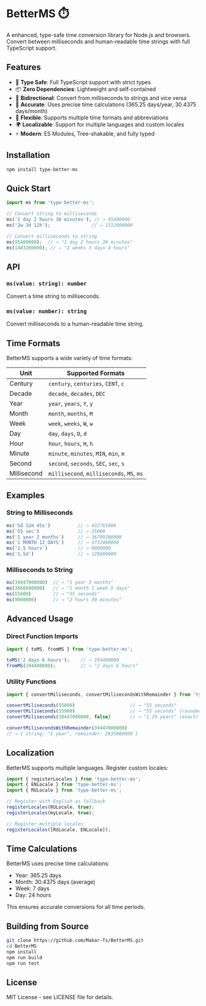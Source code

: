 # BetterMS ⏱️

A enhanced, type-safe time conversion library for Node.js and browsers. Convert between milliseconds and human-readable time strings with full TypeScript support.

## Features

- 🚀 **Type Safe**: Full TypeScript support with strict types
- 📦 **Zero Dependencies**: Lightweight and self-contained
- 🔄 **Bidirectional**: Convert from milliseconds to strings and vice versa
- 🎯 **Accurate**: Uses precise time calculations (365.25 days/year, 30.4375 days/month)
- 📏 **Flexible**: Supports multiple time formats and abbreviations
- 🌍 **Localizable**: Support for multiple languages and custom locales
- ⚡ **Modern**: ES Modules, Tree-shakable, and fully typed

## Installation

```bash
npm install type-better-ms
```

## Quick Start

```typescript
import ms from 'type-better-ms';

// Convert string to milliseconds
ms('1 day 2 hours 30 minutes'); // → 95400000
ms('2w 3d 12h');               // → 1512000000

// Convert milliseconds to string
ms(95400000);  // → "1 day 2 hours 30 minutes"
ms(1483200000); // → "2 weeks 3 days 4 hours"
```

## API

### `ms(value: string): number`
Convert a time string to milliseconds.

### `ms(value: number): string`  
Convert milliseconds to a human-readable time string.

## Time Formats

BetterMS supports a wide variety of time formats:

| Unit | Supported Formats |
|------|-------------------|
| Century | `century`, `centuries`, `CENT`, `c` |
| Decade | `decade`, `decades`, `DEC` |
| Year | `year`, `years`, `Y`, `y` |
| Month | `month`, `months`, `M` |
| Week | `week`, `weeks`, `W`, `w` |
| Day | `day`, `days`, `D`, `d` |
| Hour | `hour`, `hours`, `H`, `h` |
| Minute | `minute`, `minutes`, `MIN`, `min`, `m` |
| Second | `second`, `seconds`, `SEC`, `sec`, `s` |
| Millisecond | `millisecond`, `milliseconds`, `MS`, `ms` |

## Examples

### String to Milliseconds
```typescript
ms('5d 12m 45s')          // → 432765000
ms('55 sec')              // → 55000
ms('1 year 2 months')     // → 36709200000
ms('1 MONTH 12 DAYS')     // → 3732480000
ms('2.5 hours')           // → 9000000
ms('1.5d')                // → 129600000
```

### Milliseconds to String
```typescript
ms(39447000000)  // → "1 year 3 months"
ms(3666600000)   // → "1 month 1 week 5 days"
ms(55000)        // → "55 seconds"
ms(9000000)      // → "2 hours 30 minutes"
```

## Advanced Usage

### Direct Function Imports
```typescript
import { toMS, fromMS } from 'type-better-ms';

toMS('2 days 6 hours');    // → 194400000
fromMS(194400000);         // → "2 days 6 hours"
```

### Utility Functions
```typescript
import { convertMiliseconds, convertMilisecondsWithRemainder } from 'type-better-ms';

convertMiliseconds(55000)                    // → "55 seconds"
convertMiliseconds(55900)                    // → "55 seconds" (rounded)
convertMiliseconds(39447000000, false)       // → "1.25 years" (exact)

convertMilisecondsWithRemainder(39447000000) 
// → { string: "1 year", remainder: 2835000000 }
```

## Localization

BetterMS supports multiple languages. Register custom locales:

```typescript
import { registerLocales } from 'type-better-ms';
import { ENLocale } from 'type-better-ms';
import { RULocale } from 'type-better-ms';

// Register with English as fallback
registerLocales(RULocale, true);
registerLocales(myLocale, true);

// Register multiple locales
registerLocales([RULocale, ENLocale]);
```

## Time Calculations

BetterMS uses precise time calculations:
- Year: 365.25 days
- Month: 30.4375 days (average)
- Week: 7 days
- Day: 24 hours

This ensures accurate conversions for all time periods.

## Building from Source

```bash
git clone https://github.com/Makar-Ts/BetterMS.git
cd BetterMS
npm install
npm run build
npm run test
```

## License

MIT License - see LICENSE file for details.